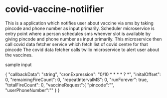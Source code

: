 # covid-vaccine-notiifier
This is a application which notifies user about vaccine via sms by taking pincode and phone number as input primarily. 
Scheduler microservice is entry point where a person schedules sms whenver slot is available by giving pincode and phone number as input primarily.
This microservice then call covid data fetcher service which fetch list of covid centre for that pincode
The covid data fetcher calls twilio microservice to alert user about the vaccines.

sample input 

{
  "callbackData": "string",
  "cronExpression": "0/10 * * * * ? *",
  "initalOffset": 0,
  "remainingFireCount": 0,
  "repeatIntervalMS": 0,
  "runForever": true,
  "totalFireCount": 0,
  "vaccineRequest":{
 "pincode":"",
 "userPhoneNumber":""
  }
}
